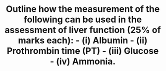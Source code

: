 ---
title: "Outline how the measurement of the following can be used in the assessment of liver function (25% of marks each): - (i) Albumin - (ii) Prothrombin time (PT) - (iii) Glucose - (iv) Ammonia."
entityType: SAQ
exam: PEX
college: CICM
year: 2024
sitting: A
question: 15
passRate: 56
EC_expectedDomains:
- "normal range, how and why the value is affected by liver failure and potential con-founders"
- "in the case of albumin; the normal range is 35-50g/L; it is produced in the liver and thus the measured value will decrease in synthetic liver dysfunction; the half life of albumin is long (20 days) and therefore it is a better marker of chronic dysfunction; potential con-founders include inflammation (negative phase protein), malnutrition and increased loss (nephrotic syndrome etc)"
EC_extraCredit:
EC_errorsCommon:
- "Marks were not allocated for information not relevant to the question asked (such as the function of albumin)."
---